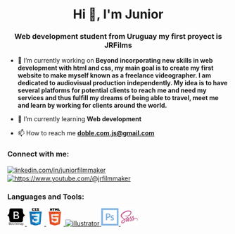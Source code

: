 <h1 align="center">Hi 👋, I'm Junior</h1>
<h3 align="center">Web development student from Uruguay my first proyect is JRFilms</h3>

- 🔭 I’m currently working on **Beyond incorporating new skills in web development with html and css, my main goal is to create my first website to make myself known as a freelance videographer. I am dedicated to audiovisual production independently. My idea is to have several platforms for potential clients to reach me and need my services and thus fulfill my dreams of being able to travel, meet me and learn by working for clients around the world.**

- 🌱 I’m currently learning **Web development**

- 📫 How to reach me **doble.com.js@gmail.com**

<h3 align="left">Connect with me:</h3>
<p align="left">
<a href="https://linkedin.com/in/linkedin.com/in/juniorfilmmaker" target="blank"><img align="center" src="https://raw.githubusercontent.com/rahuldkjain/github-profile-readme-generator/master/src/images/icons/Social/linked-in-alt.svg" alt="linkedin.com/in/juniorfilmmaker" height="30" width="40" /></a>
<a href="https://www.youtube.com/c/https://www.youtube.com/@jrfilmmaker" target="blank"><img align="center" src="https://raw.githubusercontent.com/rahuldkjain/github-profile-readme-generator/master/src/images/icons/Social/youtube.svg" alt="https://www.youtube.com/@jrfilmmaker" height="30" width="40" /></a>
</p>

<h3 align="left">Languages and Tools:</h3>
<p align="left"> <a href="https://getbootstrap.com" target="_blank" rel="noreferrer"> <img src="https://raw.githubusercontent.com/devicons/devicon/master/icons/bootstrap/bootstrap-plain-wordmark.svg" alt="bootstrap" width="40" height="40"/> </a> <a href="https://www.w3schools.com/css/" target="_blank" rel="noreferrer"> <img src="https://raw.githubusercontent.com/devicons/devicon/master/icons/css3/css3-original-wordmark.svg" alt="css3" width="40" height="40"/> </a> <a href="https://www.w3.org/html/" target="_blank" rel="noreferrer"> <img src="https://raw.githubusercontent.com/devicons/devicon/master/icons/html5/html5-original-wordmark.svg" alt="html5" width="40" height="40"/> </a> <a href="https://www.adobe.com/in/products/illustrator.html" target="_blank" rel="noreferrer"> <img src="https://www.vectorlogo.zone/logos/adobe_illustrator/adobe_illustrator-icon.svg" alt="illustrator" width="40" height="40"/> </a> <a href="https://www.photoshop.com/en" target="_blank" rel="noreferrer"> <img src="https://raw.githubusercontent.com/devicons/devicon/master/icons/photoshop/photoshop-line.svg" alt="photoshop" width="40" height="40"/> </a> <a href="https://sass-lang.com" target="_blank" rel="noreferrer"> <img src="https://raw.githubusercontent.com/devicons/devicon/master/icons/sass/sass-original.svg" alt="sass" width="40" height="40"/> </a> </p>
